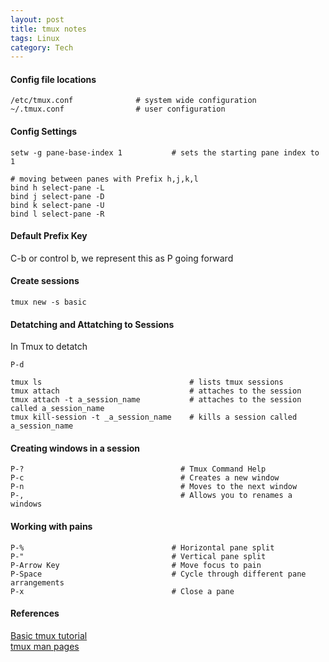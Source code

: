 ```yaml
---
layout: post
title: tmux notes
tags: Linux 
category: Tech
---
```


#### Config file locations

~~~
/etc/tmux.conf              # system wide configuration
~/.tmux.conf                # user configuration
~~~

#### Config Settings

~~~
setw -g pane-base-index 1           # sets the starting pane index to 1

# moving between panes with Prefix h,j,k,l
bind h select-pane -L
bind j select-pane -D
bind k select-pane -U
bind l select-pane -R
~~~
  
#### Default Prefix Key  
  
C-b or control b, we represent this as P going forward  
  
#### Create sessions  

~~~  
tmux new -s basic  
~~~  

#### Detatching and Attatching to Sessions  

In Tmux to detatch  

~~~
P-d 
~~~
  
~~~
tmux ls                                 # lists tmux sessions
tmux attach                             # attaches to the session
tmux attach -t a_session_name           # attaches to the session called a_session_name
tmux kill-session -t _a_session_name    # kills a session called a_session_name
~~~

#### Creating windows in a session

~~~
P-?                                   # Tmux Command Help
P-c                                   # Creates a new window
P-n                                   # Moves to the next window
P-,                                   # Allows you to renames a windows
~~~

#### Working with pains

~~~
P-%                                 # Horizontal pane split
P-"                                 # Vertical pane split
P-Arrow Key                         # Move focus to pain
P-Space                             # Cycle through different pane arrangements
P-x                                 # Close a pane
~~~

#### References  

[Basic tmux tutorial](https://www.youtube.com/watch?v=BHhA_ZKjyxo)  
[tmux man pages](http://man.openbsd.org/cgi-bin/man.cgi/OpenBSD-current/man1/tmux)  
